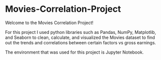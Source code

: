 # Movies-Correlation-Project

Welcome to the Movies Correlation Project!

For this project I used python libraries such as Pandas, NumPy, Matplotlib, and Seaborn to clean, calculate, and visualized the Movies dataset to find out the trends and correlations between certain factors vs gross earnings.

The environment that was used for this project is Jupyter Notebook.
